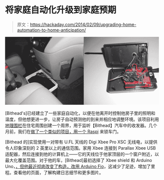 # 将家庭自动化升级到家庭预期

> 原文：<https://hackaday.com/2014/02/09/upgrading-home-automation-to-home-anticipation/>

![geofencingHomeAnticipation](img/c713d0b165c30294dd883c77d3948153.png)

[Bithead's]已经建立了一些家庭自动化，以便在他离开时控制他房子里的照明和温度，但他想更进一步，让房子自动预测他的到来并相应地调整环境。该项目利用[地理围栏](http://en.wikipedia.org/wiki/Geo-fence)在住宅周围创建一个周界，用于监听【Bithead】汽车中的收发器。几个月前，我们在[做了一个类似的项目，用一个 Raspi](http://hackaday.com/2013/10/13/raspi-z-wave-automation-is-automated/) 来锁车门。

[Bithead 的]实现使用一对带有 U.FL 天线的 Digi Xbee Pro XSC 无线电，以提供令人印象深刻的 2 英里以上的通信范围。家用 Xbee 连接到 Parallax Xbee USB 适配器，然后连接到他的计算机上——它的天线位于他家顶层的一个窗户附近，以最大化覆盖范围。对于他的车，[Bithead]最初选择了 Xbee shield 和 Arduino Uno，[，但他最近彻底改变了构造，改用 Arduino Fio](http://bithead942.wordpress.com/2013/12/30/car-proximity-v2/)，这减少了足迹，增加了里程。查看他的页面，了解构建日志细节和更多图片。